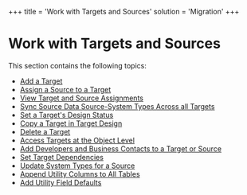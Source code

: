 +++
title = 'Work with Targets and Sources'
solution = 'Migration'
+++

# Work with Targets and Sources

This section contains the following topics:

  - [Add a Target](Add_a_Target_in_Target_Design.htm)
  - [Assign a Source to a Target](Assign_a_Source_to_a_Target.htm)
  - [View Target and Source
    Assignments](View_Target_and_Source_Assignments.htm)
  - [Sync Source Data Source-System Types Across all
    Targets](Sync_Data_Source_System_Types_Across_Targets.htm)
  - [Set a Target's Design Status](Set_the_Design_Status.htm)
  - [Copy a Target in Target Design](Copy_a_Target_in_Target_Design.htm)
  - [Delete a Target](Delete_a_Target.htm)
  - [Access Targets at the Object
    Level](Access_Targets_at_the_Object_Level.htm)
  - [Add Developers and Business Contacts to a Target or
    Source](Add_Developers_and%20Business%20Contacts.htm)
  - [Set Target Dependencies](Set_Target_Dependencies.htm)
  - [Update System Types for a
    Source](Update_System_Types_for_a_Source.htm)
  - [Append Utility Columns to All
    Tables](Append_Utility_Columns_to_all_Tables.htm)
  - [Add Utility Field Defaults](Add_Utility_Field_Defaults.htm)
